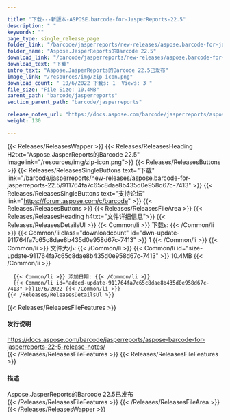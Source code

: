 ```yaml
---

title: "下载---新版本-ASPOSE.barcode-for-JasperReports-22.5"
description: " "
keywords: ""
page_type: single_release_page
folder_link: "/barcode/jasperreports/new-releases/aspose.barcode-for-jasperreports-22.5/"
folder_name: "Aspose.JasperReports的Barcode 22.5"
download_link: "/barcode/jasperreports/new-releases/aspose.barcode-for-jasperreports-22.5/911764fa7c65c8dae8b435d0e958d67c-7413"
download_text: "下载"
intro_text: "Aspose.JasperReports的Barcode 22.5已发布"
image_link: "/resources/img/zip-icon.png"
download_count: " 10/6/2022 下载s: 1  Views: 3 "
file_size: "File Size: 10.4MB"
parent_path: "barcode/jasperreports"
section_parent_path: "barcode/jasperreports"

release_notes_url: "https://docs.aspose.com/barcode/jasperreports/aspose-barcode-for-jasperreports-22-5-release-notes/"
weight: 130

---
```


{{< Releases/ReleasesWapper >}}
  {{< Releases/ReleasesHeading H2txt="Aspose.JasperReports的Barcode 22.5" imagelink="/resources/img/zip-icon.png">}}
  {{< Releases/ReleasesButtons >}}
    {{< Releases/ReleasesSingleButtons text="下载" link="/barcode/jasperreports/new-releases/aspose.barcode-for-jasperreports-22.5/911764fa7c65c8dae8b435d0e958d67c-7413" >}}
    {{< Releases/ReleasesSingleButtons text="支持论坛" link="https://forum.aspose.com/c/barcode" >}}
  {{< Releases/ReleasesButtons >}}
  {{< Releases/ReleasesFileArea >}}
    {{< Releases/ReleasesHeading h4txt="文件详细信息">}}
    {{< Releases/ReleasesDetailsUl >}}
      {{< Common/li >}} 下载s: {{< /Common/li >}}
      {{< Common/li class="downloadcount" id="dwn-update-911764fa7c65c8dae8b435d0e958d67c-7413" >}} 1 {{< /Common/li >}}
      {{< Common/li >}} 文件大小: {{< /Common/li >}}
      {{< Common/li id="size-update-911764fa7c65c8dae8b435d0e958d67c-7413" >}} 10.4MB {{< /Common/li >}}

      {{< Common/li >}} 添加日期: {{< /Common/li >}}
      {{< Common/li id="added-update-911764fa7c65c8dae8b435d0e958d67c-7413" >}}10/6/2022 {{< /Common/li >}}
    {{< /Releases/ReleasesDetailsUl >}}

  {{< Releases/ReleasesFileFeatures >}}
      <h4>发行说明</h4><div><a href='https://docs.aspose.com/barcode/jasperreports/aspose-barcode-for-jasperreports-22-5-release-notes/'>https://docs.aspose.com/barcode/jasperreports/aspose-barcode-for-jasperreports-22-5-release-notes/</a></div>
  {{< /Releases/ReleasesFileFeatures >}}
  {{< Releases/ReleasesFileFeatures >}}
      <h4>描述</h4><div class="HTMLDescription">Aspose.JasperReports的Barcode 22.5已发布</div>
  {{< /Releases/ReleasesFileFeatures >}}
 {{< /Releases/ReleasesFileArea >}}
{{< /Releases/ReleasesWapper >}}


